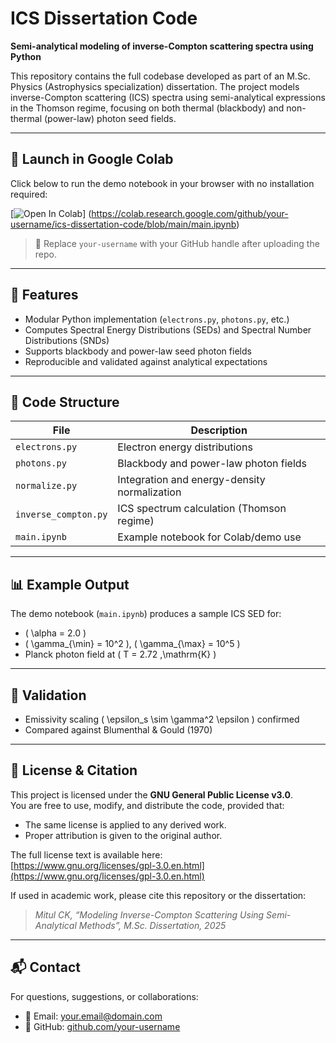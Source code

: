 # ICS Dissertation Code

**Semi-analytical modeling of inverse-Compton scattering spectra using Python**

This repository contains the full codebase developed as part of an M.Sc. Physics (Astrophysics specialization) dissertation. The project models inverse-Compton scattering (ICS) spectra using semi-analytical expressions in the Thomson regime, focusing on both thermal (blackbody) and non-thermal (power-law) photon seed fields.

---

## 🔗 Launch in Google Colab

Click below to run the demo notebook in your browser with no installation required:

[![Open In Colab](https://colab.research.google.com/assets/colab-badge.svg)]
(https://colab.research.google.com/github/your-username/ics-dissertation-code/blob/main/main.ipynb)

> 📌 Replace `your-username` with your GitHub handle after uploading the repo.

---

## 🧰 Features

- Modular Python implementation (`electrons.py`, `photons.py`, etc.)
- Computes Spectral Energy Distributions (SEDs) and Spectral Number Distributions (SNDs)
- Supports blackbody and power-law seed photon fields
- Reproducible and validated against analytical expectations

---

## 📁 Code Structure

| File                | Description                                      |
|---------------------|--------------------------------------------------|
| `electrons.py`      | Electron energy distributions                    |
| `photons.py`        | Blackbody and power-law photon fields            |
| `normalize.py`      | Integration and energy-density normalization     |
| `inverse_compton.py`| ICS spectrum calculation (Thomson regime)        |
| `main.ipynb`        | Example notebook for Colab/demo use              |

---

## 📊 Example Output

The demo notebook (`main.ipynb`) produces a sample ICS SED for:
- \( \alpha = 2.0 \)
- \( \gamma_{\min} = 10^2 \), \( \gamma_{\max} = 10^5 \)
- Planck photon field at \( T = 2.72 \,\mathrm{K} \)

---

## 🧪 Validation

- Emissivity scaling \( \epsilon_s \sim \gamma^2 \epsilon \) confirmed
- Compared against Blumenthal & Gould (1970)

---

## 📜 License & Citation

This project is licensed under the **GNU General Public License v3.0**.  
You are free to use, modify, and distribute the code, provided that:
- The same license is applied to any derived work.
- Proper attribution is given to the original author.

The full license text is available here:  
[https://www.gnu.org/licenses/gpl-3.0.en.html](https://www.gnu.org/licenses/gpl-3.0.en.html)

If used in academic work, please cite this repository or the dissertation:

> *Mitul CK, “Modeling Inverse-Compton Scattering Using Semi-Analytical Methods”, M.Sc. Dissertation, 2025*

---

## 📬 Contact

For questions, suggestions, or collaborations:
- 📧 Email: your.email@domain.com
- 🔗 GitHub: [github.com/your-username](https://github.com/your-username)

